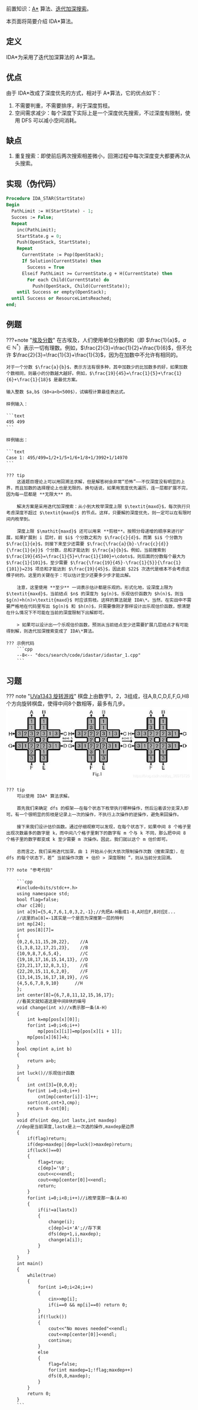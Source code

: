 前置知识：[A\*](./astar.md) 算法、[迭代加深搜索](./iterative.md)。

本页面将简要介绍 IDA\*算法。

## 定义

IDA\*为采用了迭代加深算法的 A\*算法。

## 优点

由于 IDA\*改成了深度优先的方式，相对于 A\*算法，它的优点如下：

1. 不需要判重，不需要排序，利于深度剪枝。
2. 空间需求减少：每个深度下实际上是一个深度优先搜索，不过深度有限制，使用 DFS 可以减小空间消耗。

## 缺点

1. 重复搜索：即使前后两次搜索相差微小，回溯过程中每次深度变大都要再次从头搜索。

## 实现（伪代码）

```Pascal
Procedure IDA_STAR(StartState)
Begin
  PathLimit := H(StartState) - 1;
  Succes := False;
  Repeat
    inc(PathLimit);
    StartState.g = 0;
    Push(OpenStack, StartState);
    Repeat
      CurrentState := Pop(OpenStack);
      If Solution(CurrentState) then
        Success = True
      Elseif PathLimit >= CurrentState.g + H(CurrentState) then
        For each Child(CurrentState) do
          Push(OpenStack, Child(CurrentState));
    until Success or empty(OpenStack);
  until Success or ResourceLimtsReached;
end;
```

## 例题

???+note "[埃及分数](https://loj.ac/p/10022)"
    在古埃及，人们使用单位分数的和（即 $\frac{1}{a}$，$a\in\mathbb{N}^*$）表示一切有理数。例如，$\frac{2}{3}=\frac{1}{2}+\frac{1}{6}$，但不允许 $\frac{2}{3}=\frac{1}{3}+\frac{1}{3}$，因为在加数中不允许有相同的。
    
    对于一个分数 $\frac{a}{b}$，表示方法有很多种，其中加数少的比加数多的好，如果加数个数相同，则最小的分数越大越好。例如，$\frac{19}{45}=\frac{1}{5}+\frac{1}{6}+\frac{1}{18}$ 是最优方案。
    
    输入整数 $a,b$（$0<a<b<500$），试编程计算最佳表达式。
    
    样例输入：
    
    ```text
    495 499
    ```
    
    样例输出：
    
    ```text
    Case 1: 495/499=1/2+1/5+1/6+1/8+1/3992+1/14970
    ```

    ??? tip
        这道题目理论上可以用回溯法求解，但是解答树会非常“恐怖”——不仅深度没有明显的上界，而且加数的选择理论上也是无限的。换句话说，如果用宽度优先遍历，连一层都扩展不完，因为每一层都是 **无限大** 的。
        
        解决方案是采用迭代加深搜索：从小到大枚举深度上限 $\textit{maxd}$，每次执行只考虑深度不超过 $\textit{maxd}$ 的节点。这样，只要解的深度优先，则一定可以在有限时间内枚举到。
        
        深度上限 $\mathit{maxd}$ 还可以用来 **剪枝**。按照分母递增的顺序来进行扩展，如果扩展到 i 层时，前 $i$ 个分数之和为 $\frac{c}{d}$，而第 $i$ 个分数为 $\frac{1}{e}$，则接下来至少还需要 $\frac{\frac{a}{b}-\frac{c}{d}}{\frac{1}{e}}$ 个分数，总和才能达到 $\frac{a}{b}$。例如，当前搜索到 $\frac{19}{45}=\frac{1}{5}+\frac{1}{100}+\cdots$，则后面的分数每个最大为 $\frac{1}{101}$，至少需要 $\frac{\frac{19}{45}-\frac{1}{5}}{\frac{1}{101}}=23$ 项总和才能达到 $\frac{19}{45}$，因此前 $22$ 次迭代是根本不会考虑这棵子树的。这里的关键在于：可以估计至少还要多少步才能出解。
        
        注意，这里使用 **至少** 一词表示估计都是乐观的。形式化地，设深度上限为 $\textit{maxd}$，当前结点 $n$ 的深度为 $g(n)$，乐观估价函数为 $h(n)$，则当 $g(n)+h(n)>\textit{maxd}$ 时应该剪枝。这样的算法就是 IDA\*。当然，在实战中不需要严格地在代码里写出 $g(n)$ 和 $h(n)$，只需要像刚才那样设计出乐观估价函数，想清楚在什么情况下不可能在当前的深度限制下出解即可。
        
        > 如果可以设计出一个乐观估价函数，预测从当前结点至少还需要扩展几层结点才有可能得到解，则迭代加深搜索变成了 IDA\*算法。

    ??? 示例代码
        ```cpp
        --8<-- "docs/search/code/idastar/idastar_1.cpp"
        ```

## 习题

??? note "[UVa1343 旋转游戏](https://www.luogu.com.cn/problem/UVA1343)"
    棋盘上由数字1，2，3组成，往A,B,C,D,E,F,G,H8个方向旋转棋盘，使得中间8个数相等，最多有几步。
    ![](./images/1343-1.jpg)

    ??? tip
        可以使用 IDA* 算法求解。

        首先我们来确定 dfs 的框架——在每个状态下枚举执行哪种操作，然后沿着该分支深入即可。有一个很明显的剪枝是记录上一次的操作，不执行上次操作的逆操作，避免来回操作。

        接下来我们设计估价函数。通过仔细观察可以发现，在每个状态下，如果中间 8 个格子里出现次数最多的数字是 k，而中间八个格子里剩下的数字有 m 个与 k 不同，那么把中间 8 个格子里的数字都变成 k 至少需要 m 次操作。因此，我们就以这个 m 估价即可。

        总而言之，我们采用迭代加深，由 1 开始从小到大依次限制操作次数（搜索深度），在 dfs 的每个状态下，若“ 当前操作次数 + 估价 > 深度限制 ”，则从当前分支回溯。

    ??? note "参考代码"

        ```cpp
        #include<bits/stdc++.h>
        using namespace std;
        bool flag=false;
        char c[20];
        int a[9]={5,4,7,6,1,0,3,2,-1};//先把A-H看成1-8,A对应F,B对应E...
        //这里的a[8]=-1其实是一个是否为深搜第一层的特判 
        int mp[24];
        int pos[8][7]=
        {
        {0,2,6,11,15,20,22},    //A
        {1,3,8,12,17,21,23},    //B
        {10,9,8,7,6,5,4},       //C
        {19,18,17,16,15,14,13}, //D
        {23,21,17,12,8,3,1},    //E
        {22,20,15,11,6,2,0},    //F
        {13,14,15,16,17,18,19}, //G
        {4,5,6,7,8,9,10}      //H
        };
        int center[8]={6,7,8,11,12,15,16,17};
        //看英文就知道这是中间8块的编号
        void change(int x)//x表示那一条(A-H)
        {
            int k=mp[pos[x][0]];
            for(int i=0;i<6;i++)
                mp[pos[x][i]]=mp[pos[x][i + 1]];
            mp[pos[x][6]]=k;
        }
        bool cmp(int a,int b)
        {
            return a>b;
        }
        int luck()//乐观估计函数
        {
            int cnt[3]={0,0,0};
            for(int i=0;i<8;i++)
                cnt[mp[center[i]]-1]++;
            sort(cnt,cnt+3,cmp);
            return 8-cnt[0];
        }
        void dfs(int dep,int lastx,int maxdep)
        //dep是当前深度,lastx是上一次选的操作,maxdep是边界
        {
            if(flag)return;
            if(dep>maxdep||dep+luck()>maxdep)return;
            if(luck()==0)
            {
                flag=true;
                c[dep]='\0';
                cout<<c<<endl;
                cout<<mp[center[0]]<<endl;
                return;
            }
            for(int i=0;i<8;i++)//i枚举变那一条(A-H) 
            {
                if(i!=a[lastx])
                {
                    change(i);
                    c[dep]=i+'A';//存下来 
                    dfs(dep+1,i,maxdep);
                    change(a[i]);
                }
            }
        }
        int main()
        {
            while(true)
            {
                for(int i=0;i<24;i++)
                {
                    cin>>mp[i];
                    if(i==0 && mp[i]==0) return 0;
                }
                if(!luck())
                {
                    cout<<"No moves needed"<<endl;
                    cout<<mp[center[0]]<<endl;
                    continue;
                }
                else
                {
                    flag=false;
                    for(int maxdep=1;!flag;maxdep++)
                    dfs(0,8,maxdep);
                }
            }
            return 0;
        }
        ```
